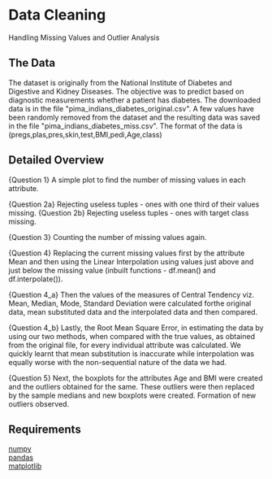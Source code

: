 # Data Cleaning
Handling Missing Values and Outlier Analysis


## The Data

The dataset is originally from the National Institute of Diabetes and Digestive and Kidney Diseases. The objective was 
to predict based on diagnostic measurements whether a patient has diabetes. The downloaded data is in the file 
"pima_indians_diabetes_original.csv". A few values have been randomly removed from the dataset and the resulting 
data was saved in the file "pima_indians_diabetes_miss.csv".
The format of the data is (pregs,plas,pres,skin,test,BMI,pedi,Age,class)


## Detailed Overview

{Question 1} A simple plot to find the number of missing values in each attribute.

{Question 2a} Rejecting useless tuples - ones with one third of their values missing.
{Question 2b} Rejecting useless tuples - ones with target class missing.

{Question 3} Counting the number of missing values again.

{Question 4} Replacing the current missing values first by the attribute Mean and then using the Linear Interpolation 
using values just above and just below the missing value (inbuilt functions - df.mean() and df.interpolate()).

{Question 4_a} Then the values of the measures of Central Tendency viz. Mean, Median, Mode, Standard Deviation were 
calculated forthe original data, mean substituted data and the interpolated data and then compared.

{Question 4_b} Lastly, the Root Mean Square Error, in estimating the data by using our two methods, when compared with 
the true values, as obtained from the original file, for every individual attribute was calculated. We quickly learnt 
that mean substitution is inaccurate while interpolation was equally worse with the non-sequential nature of the data we had.

{Question 5} Next, the boxplots for the attributes Age and BMI were created and the outliers obtained for the same. These
outliers were then replaced by the sample medians and new boxplots were created. Formation of new outliers observed.


## Requirements

[numpy](https://numpy.org/)  
[pandas](https://pandas.pydata.org/)  
[matplotlib](https://matplotlib.org/)  